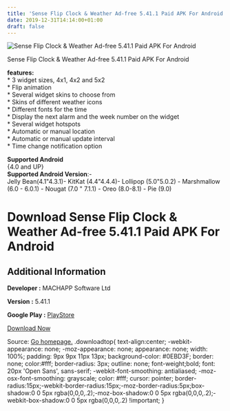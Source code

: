 ```yaml
---
title: 'Sense Flip Clock & Weather Ad-free 5.41.1 Paid APK For Android'
date: 2019-12-31T14:14:00+01:00
draft: false
---
```


![Sense Flip Clock & Weather Ad-free 5.41.1 Paid APK For Android](https://i0.wp.com/apkhome.net/wp-content/uploads/2019/11/Sense-Flip-Clock-Weather-Ad-free-5.41.1-Paid.png "Sense Flip Clock & Weather Ad-free 5.41.1 Paid APK For Android")

  

Sense Flip Clock & Weather Ad-free 5.41.1 Paid APK For Android

**features:**  
\* 3 widget sizes, 4x1, 4x2 and 5x2  
\* Flip animation  
\* Several widget skins to choose from  
\* Skins of different weather icons  
\* Different fonts for the time  
\* Display the next alarm and the week number on the widget  
\* Several widget hotspots  
\* Automatic or manual location  
\* Automatic or manual update interval  
\* Time change notification option

**Supported Android**  
{4.0 and UP}  
**Supported Android Version**:-  
Jelly Bean(4.1"4.3.1)- KitKat (4.4"4.4.4)- Lollipop (5.0"5.0.2) - Marshmallow (6.0 - 6.0.1) - Nougat (7.0 " 7.1.1) - Oreo (8.0-8.1) - Pie (9.0)

Download Sense Flip Clock & Weather Ad-free 5.41.1 Paid APK For Android
=======================================================================

Additional Information
----------------------

**Developer :** MACHAPP Software Ltd

**Version :** 5.41.1

**Google Play :** [PlayStore](https://play.google.com/store/apps/details?id=com.droid27.senseflipclockweather.premium)

  

[Download Now](https://store4app.co/post/sense-flip-clock-amp-weather-ad-free-5-41-1-paid-apk-for-android_1573926987)

  
Source: [Go homepage.](https://store4app.co/post/sense-flip-clock-amp-weather-ad-free-5-41-1-paid-apk-for-android_1573926987) .downloadtop{ text-align:center; -webkit-appearance: none; -moz-appearance: none; appearance: none; width: 100%; padding: 9px 9px 11px 13px; background-color: #0EBD3F; border: none; color:#fff; border-radius: 3px; outline: none; font-weight;bold; font: 20px 'Open Sans', sans-serif; -webkit-font-smoothing: antialiased; -moz-osx-font-smoothing: grayscale; color: #fff; cursor: pointer; border-radius:15px;-webkit-border-radius:15px;-moz-border-radius:5px;box-shadow:0 0 5px rgba(0,0,0,.2);-moz-box-shadow:0 0 5px rgba(0,0,0,.2);-webkit-box-shadow:0 0 5px rgba(0,0,0,.2) !important; }